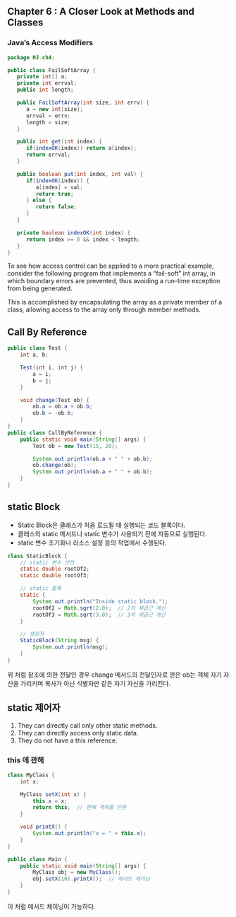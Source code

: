 ## Chapter 6 : A Closer Look at Methods and Classes

### Java’s Access Modifiers
```java
package HJ.ch4;

public class FailSoftArray {
   private int[] a;
   private int errval;
   public int length;

   public FailSoftArray(int size, int errv) {
      a = new int[size];
      errval = errv;
      length = size;
   }

   public int get(int index) {
      if(indexOK(index)) return a[index];
      return errval;
   }

   public boolean put(int index, int val) {
      if(indexOK(index)) {
         a[index] = val;
         return true;
      } else {
         return false;
      }
   }

   private boolean indexOK(int index) {
      return index >= 0 && index < length;
   }
}
```

To see how access control can be applied to a more practical example, consider the
following program that implements a “fail-soft” int array, in which boundary errors are
prevented, thus avoiding a run-time exception from being generated. 

This is accomplished
by encapsulating the array as a private member of a class, allowing access to the array only
through member methods. 

## Call By Reference
```java
public class Test {
    int a, b;

    Test(int i, int j) {
        a = i;
        b = j;
    }

    void change(Test ob) {
        ob.a = ob.a + ob.b;
        ob.b = -ob.b;
    }
}
public class CallByReference {
    public static void main(String[] args) {
        Test ob = new Test(15, 20);

        System.out.println(ob.a + " " + ob.b);
        ob.change(ob);
        System.out.println(ob.a + " " + ob.b);
    }
}
```

## static Block
- Static Block은 클래스가 처음 로드될 때 실행되는 코드 블록이다.
- 클래스의 static 메서드나 static 변수가 사용되기 전에 자동으로 실행된다.
- static 변수 초기화나 리소스 설정 등의 작업에서 수행된다.

```java
class StaticBlock {
    // static 변수 선언
    static double rootOf2;
    static double rootOf3;

    // static 블록
    static {
        System.out.println("Inside static block.");
        rootOf2 = Math.sqrt(2.0);  // 2의 제곱근 계산
        rootOf3 = Math.sqrt(3.0);  // 3의 제곱근 계산
    }

    // 생성자
    StaticBlock(String msg) {
        System.out.println(msg);
    }
}
```

위 처럼 참조에 의한 전달인 경우 change 메서드의 전달인자로 얻은 ob는 객체 자기 자신을 가리키며 복사가 아닌 식별자만
같은 자기 자신을 가리킨다.

## static 제어자

1. They can directly call only other static methods.
2. They can directly access only static data.
3. They do not have a this reference.

### this 에 관해
```java
class MyClass {
    int x;

    MyClass setX(int x) {
        this.x = x;
        return this;  // 현재 객체를 반환
    }

    void printX() {
        System.out.println("x = " + this.x);
    }
}

public class Main {
    public static void main(String[] args) {
        MyClass obj = new MyClass();
        obj.setX(10).printX();  // 메서드 체이닝
    }
}
```

이 처럼 메서드 체이닝이 가능하다.

